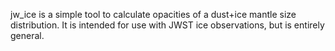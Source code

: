 jw_ice is a simple tool to calculate opacities of a dust+ice mantle size distribution. It is intended for use with JWST ice observations, but is entirely general.
